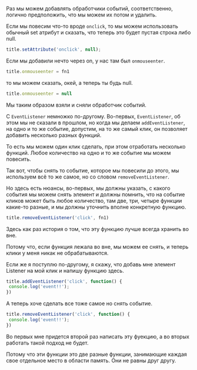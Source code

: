 Раз мы можем добавлять обработчики событий, соответственно, логично предположить, что мы можем их потом и удалить.

Если мы повесим что-то вроде `onclick`, то мы можем использовать обычный set атрибут  и сказать, что теперь это будет пустая строка либо null.
```js
title.setAttribute('onclick', null);
```

Если мы добавили нечто через on, у нас там был `onmouseenter`. 
```js
title.onmouseenter = fn1
```
то мы можем сказать, окей, а теперь ты будь null. 
```js
title.onmouseenter = null
```
Мы таким образом взяли и сняли обработчик событий.

С `EventListener` немножко по-другому. Во-первых, `EventListener`, об этом мы не сказали в прошлом, но когда мы делаем `addEventListener`, на одно и то же событие, допустим, на то же самый клик, он позволяет добавить несколько разных функций.

То есть мы можем один клик сделать, при этом отработать несколько функций. Любое количество на одно и то же событие мы можем повесить.

Так вот, чтобы снять то событие, которое мы повесили до этого, мы используем всё то же самое, но со словом `removeEventListener`.

Но здесь есть нюансы, во-первых, мы должны указать, с какого события мы можем снять элемент
и должны помнить, что на событие кликов может быть любое количество, там две, три, четыре функции какие-то разные, и мы должны уточнить
вполне конкретную функцию.
```js
title.removeEventListener('click', fn1)
```
Здесь как раз история о том, что эту функцию лучше всегда хранить во вне.

Потому что, если функция лежала во вне, мы можем ее снять, и теперь клики у меня
никак не обрабатываются.

Если же я поступлю по-другому, я скажу, что добавь мне элемент Listener на мой клик и напишу функцию здесь.
```js
title.addEventListener('click', function() {
 console.log('event!!');
})
```

А теперь хоче сделать все тоже самое но снять событие.
```js
title.removeEventListener('click', function() {
 console.log('event!!');
})
```
Во первых мне придется второй раз написать эту фуекцию, а во вторых работать такой подход не будет.

Потому что эти функции это две разные функции, занимающие каждая свое отдельное место в области память. Они не равны друг другу.

